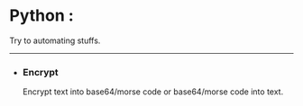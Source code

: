 # Python : 
   Try to automating stuffs.
<hr width = "100%" >

<ul><li>
  <h3>  Encrypt </h3>Encrypt text into base64/morse code or base64/morse code into text.</li></ul>
